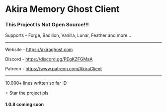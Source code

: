 # Akira Memory Ghost Client

### This Project Is Not Open Source!!!

Supports - Forge, Badilion, Vanilla, Lunar, Feather and more...

-----------------------------------------------

Website - https://akiraghost.com

Discord - https://discord.gg/PEgKZFGMaA

Patreon - https://www.patreon.com/AkiraClient

-----------------------------------------------

10.000+ lines written so far :D

:star: Star the project pls 

**1.0.8 coming soon**
